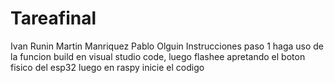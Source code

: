 # Tareafinal
Ivan Runin
Martin Manriquez
Pablo Olguin
Instrucciones
paso 1 haga uso de la funcion build en visual studio code, luego flashee apretando el boton fisico del esp32 luego en raspy inicie el codigo
